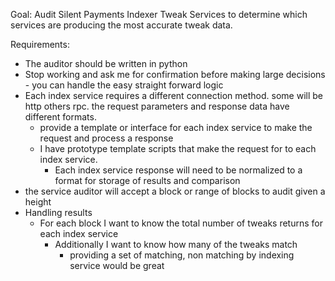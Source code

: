 Goal: Audit Silent Payments Indexer Tweak Services to determine which services are producing the most accurate tweak data. 

Requirements:
- The auditor should be written in python
- Stop working and ask me for confirmation before making large decisions - you can handle the easy straight forward logic
- Each index service requires a different connection method. some will be http others rpc. the request parameters and response data have different formats.
	- provide a template or interface for each index service to make the request and process a response
	- I have prototype template scripts that make the request for to each index service.
		- Each index service response will need to be normalized to a format for storage of results and comparison
- the service auditor will accept a block or range of blocks to audit given a height
- Handling results
	- For each block I want to know the total number of tweaks returns for each index service
		- Additionally I want to know how many of the tweaks match
			- providing a set of matching, non matching by indexing service would be great